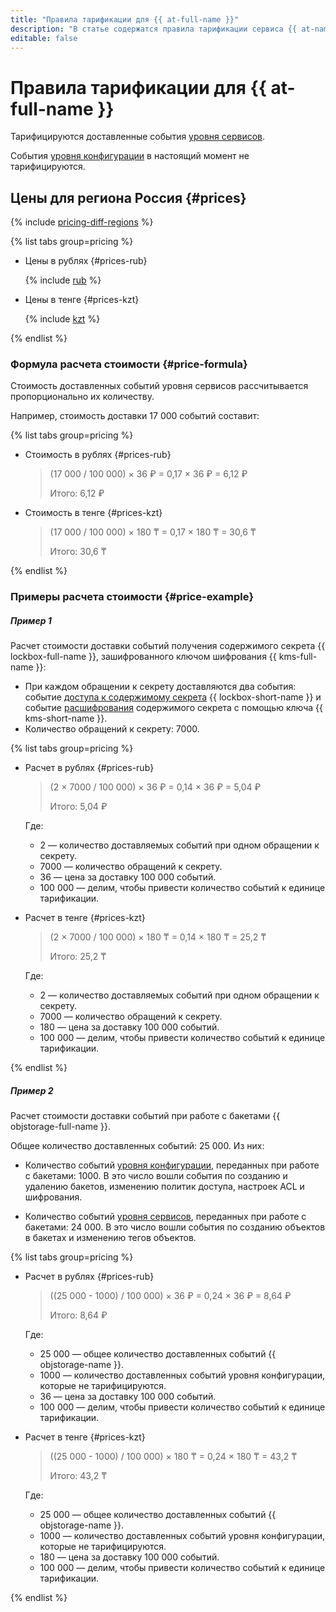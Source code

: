 ```yaml
---
title: "Правила тарификации для {{ at-full-name }}"
description: "В статье содержатся правила тарификации сервиса {{ at-name }}."
editable: false
---
```


# Правила тарификации для {{ at-full-name }}

Тарифицируются доставленные события [уровня сервисов](./concepts/events-data-plane.md).

События [уровня конфигурации](./concepts/events.md) в настоящий момент не тарифицируются.


## Цены для региона Россия {#prices}


{% include [pricing-diff-regions](../_includes/pricing-diff-regions.md) %}

{% list tabs group=pricing %}

- Цены в рублях {#prices-rub}

  {% include [rub](../_pricing/audit-trails/rub.md) %}

- Цены в тенге {#prices-kzt}

  {% include [kzt](../_pricing/audit-trails/kzt.md) %}

{% endlist %}






### Формула расчета стоимости {#price-formula}

Стоимость доставленных событий уровня сервисов рассчитывается пропорционально их количеству.

Например, стоимость доставки 17 000 событий составит:


{% list tabs group=pricing %}

- Стоимость в рублях {#prices-rub}

  > (17 000 / 100 000) × 36 ₽ = 0,17 × 36 ₽ = 6,12 ₽
  >
  > Итого: 6,12 ₽
  
- Стоимость в тенге {#prices-kzt}

  > (17 000 / 100 000) × 180 ₸ = 0,17 × 180 ₸ = 30,6 ₸
  > 
  > Итого: 30,6 ₸

{% endlist %}





### Примеры расчета стоимости {#price-example}

##### Пример 1

  Расчет стоимости доставки событий получения содержимого секрета {{ lockbox-full-name }}, зашифрованного ключом шифрования {{ kms-full-name }}:
  * При каждом обращении к секрету доставляются два события: событие [доступа к содержимому секрета](./concepts/events-data-plane.md#lockbox) {{ lockbox-short-name }} и событие [расшифрования](./concepts/events-data-plane.md#kms) содержимого секрета с помощью ключа {{ kms-short-name }}.
  * Количество обращений к секрету: 7000.

  
  {% list tabs group=pricing %}

  - Расчет в рублях {#prices-rub}

    > (2 × 7000 / 100 000) × 36 ₽ = 0,14 × 36 ₽ = 5,04 ₽
	>
    > Итого: 5,04 ₽

	Где:

    * 2 — количество доставляемых событий при одном обращении к секрету.
    * 7000 — количество обращений к секрету.
    * 36 — цена за доставку 100 000 событий.
    * 100 000 — делим, чтобы привести количество событий к единице тарификации.

  - Расчет в тенге {#prices-kzt}

    > (2 × 7000 / 100 000) × 180 ₸ = 0,14 × 180 ₸ = 25,2 ₸
 	>
    > Итого: 25,2 ₸

	Где:

    * 2 — количество доставляемых событий при одном обращении к секрету.
    * 7000 — количество обращений к секрету.
    * 180 — цена за доставку 100 000 событий.
    * 100 000 — делим, чтобы привести количество событий к единице тарификации.

  {% endlist %}



##### Пример 2

  Расчет стоимости доставки событий при работе с бакетами {{ objstorage-full-name }}.

  Общее количество доставленных событий: 25 000. Из них:
  * Количество событий [уровня конфигурации](./concepts/events.md#objstorage), переданных при работе с бакетами: 1000.
      В это число вошли события по созданию и удалению бакетов, изменению политик доступа, настроек ACL и шифрования.

  * Количество событий [уровня сервисов](./concepts/events-data-plane.md#objstorage), переданных при работе с бакетами: 24 000.
      В это число вошли события по созданию объектов в бакетах и изменению тегов объектов.

  
  {% list tabs group=pricing %}

  - Расчет в рублях {#prices-rub}

    > ((25 000 - 1000) / 100 000) × 36 ₽ = 0,24 × 36 ₽ = 8,64 ₽
    >
    > Итого: 8,64 ₽

    Где:

    * 25 000 — общее количество доставленных событий {{ objstorage-name }}.
    * 1000 — количество доставленных событий уровня конфигурации, которые не тарифицируются.
    * 36 — цена за доставку 100 000 событий.
    * 100 000 — делим, чтобы привести количество событий к единице тарификации.

  - Расчет в тенге {#prices-kzt}

    > ((25 000 - 1000) / 100 000) × 180 ₸ = 0,24 × 180 ₸ = 43,2 ₸
    >
    > Итого: 43,2 ₸

    Где:

    * 25 000 — общее количество доставленных событий {{ objstorage-name }}.
    * 1000 — количество доставленных событий уровня конфигурации, которые не тарифицируются.
    * 180 — цена за доставку 100 000 событий.
    * 100 000 — делим, чтобы привести количество событий к единице тарификации.

  {% endlist %}


